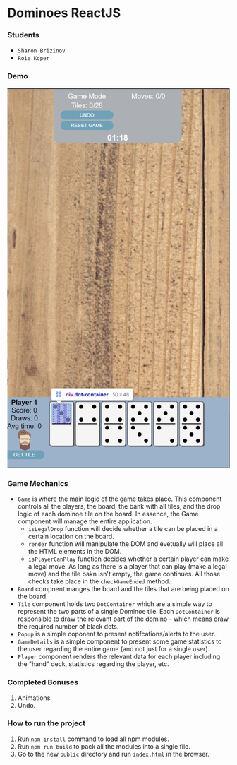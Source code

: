# Dominoes ReactJS
### Students
- `Sharon Brizinov`
- `Roie Koper`

### Demo
![Alt text](img/img.png "Demo")

### Game Mechanics
- `Game` is where the main logic of the game takes place. This component controls all the players, the board, the bank with all tiles, and the drop logic of each dominoe tile on the board. In essence, the Game component will manage the entire application.
    - `isLegalDrop` function will decide whether a tile can be placed in a certain location on the board.
    - `render` function will manipulate the DOM and evetually will place all the HTML elements in the DOM.
    - `isPlayerCanPlay` function decides whether a certain player can make a legal move. As long as there is a player that can play (make a legal move) and the tile bakn isn't empty, the game continues. All those checks take place in the `checkGameEnded` method.
- `Board` compnent manges the board and the tiles that are being placed on the board.
- `Tile` component holds two `DotContainer` which are a simple way to represent the two parts of a single Dominoe tile. Each `DotContainer` is responsible to draw the relevant part of the domino - which means draw the required number of black dots.
- `Popup` is a simple coponent to present notifcations/alerts to the user.
- `GameDetails` is a simple component to present some game statistics to the user regarding the entire game (and not just for a single user).
- `Player` component renders the relevant data for each player including the "hand" deck, statistics regarding the player, etc.
    
### Completed Bonuses
1. Animations.
2. Undo.

### How to run the project
1. Run `npm install` command to load all npm modules.
2. Run `npm run build` to pack all the modules into a single file.
3. Go to the new `public` directory and run `index.html` in the browser.